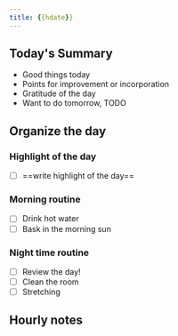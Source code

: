 ```yaml
---
title: {{hdate}}
---
```

## Today's Summary

- Good things today
- Points for improvement or incorporation
- Gratitude of the day
- Want to do tomorrow, TODO

## Organize the day

### Highlight of the day

- [ ] ==write highlight of the day==

### Morning routine

- [ ] Drink hot water
- [ ] Bask in the morning sun

### Night time routine

- [ ] Review the day!
- [ ] Clean the room
- [ ] Stretching

## Hourly notes

